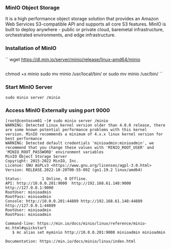 ### MinIO Object Storage 
It is a high performance object storage solution that provides an Amazon Web Services 
S3-compatible API and supports all core S3 features.
MinIO is built to deploy anywhere - public or private cloud, baremetal infrastructure, 
orchestrated environments, and edge infrastructure.

### Installation of MinIO
``
wget https://dl.min.io/server/minio/release/linux-amd64/minio

```
```
chmod +x minio
sudo mv minio /usr/local/bin/
or 
sudo mv minio /usr/bin/
``

### Start MinIO Server 
```
sudo minio server /minio
```

### Access MinIO Externally using port 9000
```
[root@centosvm01 ~]# sudo minio server /minio
WARNING: Detected Linux kernel version older than 4.0.0 release, there are some known potential performance problems with this kernel version. MinIO recommends a minimum of 4.x.x linux kernel version for best performance
WARNING: Detected default credentials 'minioadmin:minioadmin', we recommend that you change these values with 'MINIO_ROOT_USER' and 'MINIO_ROOT_PASSWORD' environment variables
MinIO Object Storage Server
Copyright: 2015-2022 MinIO, Inc.
License: GNU AGPLv3 <https://www.gnu.org/licenses/agpl-3.0.html>
Version: RELEASE.2022-10-20T00-55-09Z (go1.19.2 linux/amd64)

Status:         1 Online, 0 Offline. 
API: http://10.0.0.201:9000  http://192.168.61.148:9000  http://127.0.0.1:9000       
RootUser: minioadmin 
RootPass: minioadmin 
Console: http://10.0.0.201:44889 http://192.168.61.148:44889 http://127.0.0.1:44889    
RootUser: minioadmin 
RootPass: minioadmin 

Command-line: https://min.io/docs/minio/linux/reference/minio-mc.html#quickstart
   $ mc alias set myminio http://10.0.0.201:9000 minioadmin minioadmin

Documentation: https://min.io/docs/minio/linux/index.html
```